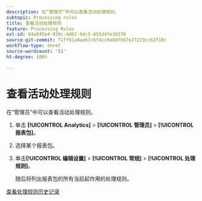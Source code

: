 ```yaml
---
description: 在“管理员”中可以查看活动处理规则。
subtopic: Processing rules
title: 查看活动处理规则
feature: Processing Rules
exl-id: 04a845b4-939c-4d62-9dc5-855d4fe38370
source-git-commit: 71ff81a0ae67c6f4cc9a8df567e27223cc63f18c
workflow-type: tm+mt
source-wordcount: '51'
ht-degree: 100%

---
```


# 查看活动处理规则

在“管理员”中可以查看活动处理规则。

1. 单击 **[!UICONTROL Analytics]** > **[!UICONTROL 管理员]** > **[!UICONTROL 报表包]**。
1. 选择某个报表包。
1. 单击&#x200B;**[!UICONTROL 编辑设置]** > **[!UICONTROL 常规]** > **[!UICONTROL 处理规则]**。

   随后将列出报表包的所有当前起作用的处理规则。

[查看处理规则历史记录](/help/admin/admin/c-manage-report-suites/c-edit-report-suites/general/c-processing-rules/c-processing-rules-configuration/t-processing-rule-view-history.md)